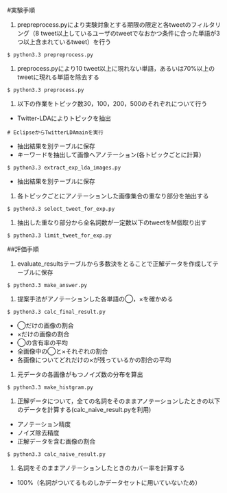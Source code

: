 #実験手順
1. prepreprocess.pyにより実験対象とする期限の限定と各tweetのフィルタリング（8 tweet以上しているユーザのtweetでなおかつ条件に合った単語が3つ以上含まれているtweet）を行う
```
$ python3.3 prepreprocess.py
```
1. preprocess.pyにより10 tweet以上に現れない単語，あるいは70%以上のtweetに現れる単語を除去する
```
$ python3.3 preprocess.py
```
1. 以下の作業をトピック数30，100，200，500のそれぞれについて行う
 - Twitter-LDAによりトピックを抽出
```
# EclipseからTwitterLDAmainを実行
```
 - 抽出結果を別テーブルに保存
 - キーワードを抽出して画像へアノテーション(各トピックごとに計算）
```
$ python3.3 extract_exp_lda_images.py
```
 - 抽出結果を別テーブルに保存
1. 各トピックごとにアノテーションした画像集合の重なり部分を抽出する
```
$ python3.3 select_tweet_for_exp.py
```
1. 抽出した重なり部分から全名詞数が一定数以下のtweetをM個取り出す
```
$ python3.3 limit_tweet_for_exp.py
```

##評価手順
1. evaluate_resultsテーブルから多数決をとることで正解データを作成してテーブルに保存
```
$ python3.3 make_answer.py
```
1. 提案手法がアノテーションした各単語の◯，×を確かめる
```
$ python3.3 calc_final_result.py
```
 - ◯だけの画像の割合
 - ×だけの画像の割合
 - ◯の含有率の平均
 - 全画像中の◯と×それぞれの割合
 - 各画像についてどれだけの×が残っているかの割合の平均
1. 元データの各画像がもつノイズ数の分布を算出
```
$ python3.3 make_histgram.py
```
1. 正解データについて，全ての名詞をそのままアノテーションしたときの以下のデータを計算する(calc_naive_result.pyを利用)
 - アノテーション精度
 - ノイズ除去精度
 - 正解データを含む画像の割合
```
$ python3.3 calc_naive_result.py
```
1. 名詞をそのままアノテーションしたときのカバー率を計算する
 - 100%（名詞がついてるものしかデータセットに用いていないため）



